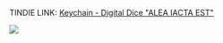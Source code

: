 TINDIE LINK: [Keychain - Digital Dice "ALEA IACTA EST"](https://www.tindie.com/products/fl0_w/keychain-digital-dice-alea-iacta-est)

<img src="https://cdn.tindiemedia.com/images/resize/u2F1qkp5Rr8FC4Pe6wBQM2EQFqU=/p/111x737:3056x2695/fit-in/653x435/filters:fill(fff)/i/048494/products/2024-11-18T15%3A32%3A30.255Z-20241118_163004_008_saved.jpg?1731915374"/>
